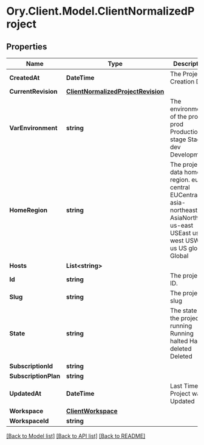 # Ory.Client.Model.ClientNormalizedProject

## Properties

Name | Type | Description | Notes
------------ | ------------- | ------------- | -------------
**CreatedAt** | **DateTime** | The Project&#39;s Creation Date | [readonly] 
**CurrentRevision** | [**ClientNormalizedProjectRevision**](ClientNormalizedProjectRevision.md) |  | 
**VarEnvironment** | **string** | The environment of the project. prod Production stage Staging dev Development | 
**HomeRegion** | **string** | The project&#39;s data home region. eu-central EUCentral asia-northeast AsiaNorthEast us-east USEast us-west USWest us US global Global | [readonly] 
**Hosts** | **List&lt;string&gt;** |  | 
**Id** | **string** | The project&#39;s ID. | [readonly] 
**Slug** | **string** | The project&#39;s slug | [readonly] 
**State** | **string** | The state of the project. running Running halted Halted deleted Deleted | [readonly] 
**SubscriptionId** | **string** |  | [optional] 
**SubscriptionPlan** | **string** |  | [optional] 
**UpdatedAt** | **DateTime** | Last Time Project was Updated | [readonly] 
**Workspace** | [**ClientWorkspace**](ClientWorkspace.md) |  | [optional] 
**WorkspaceId** | **string** |  | 

[[Back to Model list]](../README.md#documentation-for-models) [[Back to API list]](../README.md#documentation-for-api-endpoints) [[Back to README]](../README.md)

